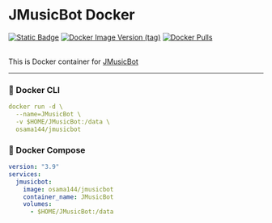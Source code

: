 # JMusicBot Docker

<div align="left">
<a href="https://github.com/ousama-altamimi/JMusicBot-Docker"><img alt="Static Badge" src="https://img.shields.io/badge/Dockerfile-%20?style=for-the-badge&logo=github&color=2C4767"></a>
<a href="https://hub.docker.com/r/osama144/jmusicbot/tags"><img alt="Docker Image Version (tag)" title="Container version" src="https://img.shields.io/docker/v/osama144/jmusicbot/latest?style=for-the-badge&logo=docker&logoColor=white&labelColor=1155ba&color=236ad3"></a>
<a href="https://hub.docker.com/r/osama144/jmusicbot"><img alt="Docker Pulls" title="JMusicBot bot on Docker Hub" src="https://img.shields.io/docker/pulls/osama144/jmusicbot?style=for-the-badge&logo=docker&logoColor=white&labelColor=1155ba&color=236ad3"></a>
</div>
<br/>

This is Docker container for [JMusicBot](https://github.com/jagrosh/MusicBot)

---

### 🐳 Docker CLI
```yaml
docker run -d \  
  --name=JMusicBot \  
  -v $HOME/JMusicBot:/data \
  osama144/jmusicbot
```

### 🐳 Docker Compose
```yaml
version: "3.9"
services:
  jmusicbot:
    image: osama144/jmusicbot
    container_name: JMusicBot
    volumes:
      - $HOME/JMusicBot:/data
```

